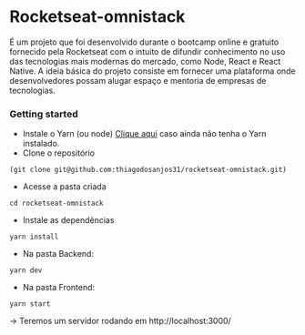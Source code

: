 # Rocketseat-omnistack

É um projeto que foi desenvolvido durante o bootcamp online e gratuito fornecido pela Rocketseat com o intuito de difundir conhecimento no uso das tecnologias mais modernas do mercado, como Node, React e React Native. A ideia básica do projeto consiste em fornecer uma plataforma onde desenvolvedores possam alugar espaço e mentoria de empresas de tecnologias.

### Getting started

* Instale o Yarn (ou node) <a href="https://yarnpkg.com/en/docs/install#windows-stable">Clique aqui</a> caso ainda não tenha o Yarn instalado.
* Clone o repositório 
```shell
(git clone git@github.com:thiagodosanjos31/rocketseat-omnistack.git)
```
* Acesse a pasta criada
```shell 
cd rocketseat-omnistack
```
* Instale as dependências 
```shell
yarn install
```
* Na pasta Backend:
```shell 
yarn dev
```
* Na pasta Frontend: 
```shell
yarn start 
```
-> Teremos um servidor rodando em http://localhost:3000/